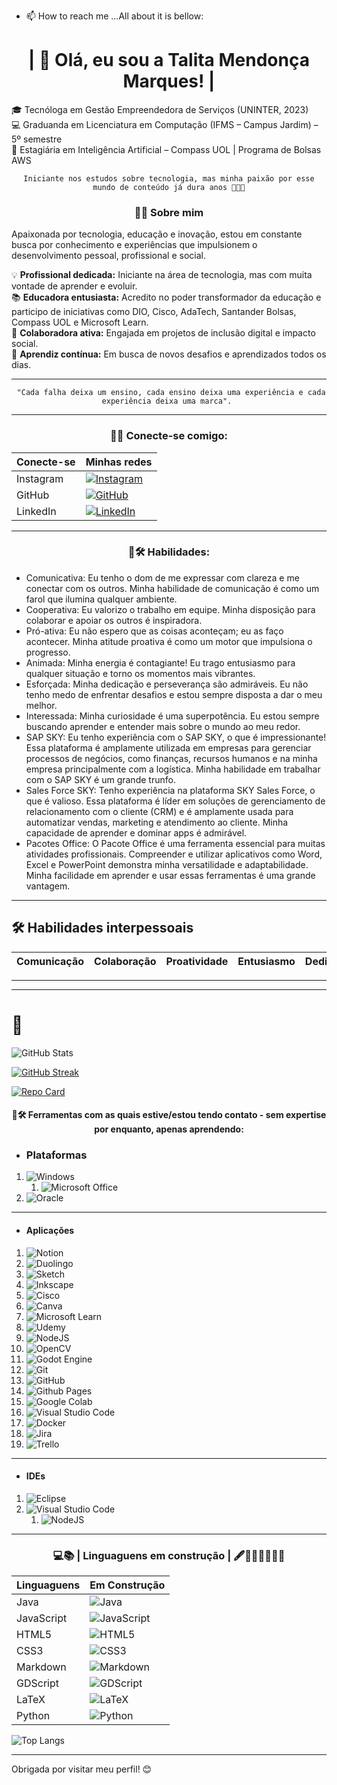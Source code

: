 - 📫 How to reach me ...All about it is bellow:

# <div align="center"> | **👋 Olá, eu sou a Talita Mendonça Marques!**   |</div>

🎓 Tecnóloga em Gestão Empreendedora de Serviços (UNINTER, 2023)  
💻 Graduanda em Licenciatura em Computação (IFMS – Campus Jardim) – 5º semestre  
🚀 Estagiária em Inteligência Artificial – Compass UOL | Programa de Bolsas AWS  

<div align="center"> 
 
 ``` 
 Iniciante nos estudos sobre tecnologia, mas minha paixão por esse mundo de conteúdo já dura anos 🚀👩‍💻

 ```
</div>

### <div align="center">👩‍💻 Sobre mim </div>

Apaixonada por tecnologia, educação e inovação, estou em constante busca por conhecimento e experiências que impulsionem o desenvolvimento pessoal, profissional e social.

💡 **Profissional dedicada:** Iniciante na área de tecnologia, mas com muita vontade de aprender e evoluir.  
📚 **Educadora entusiasta:** Acredito no poder transformador da educação e participo de iniciativas como DIO, Cisco, AdaTech, Santander Bolsas, Compass UOL e Microsoft Learn.  
🤝 **Colaboradora ativa:** Engajada em projetos de inclusão digital e impacto social.  
🔁 **Aprendiz contínua:** Em busca de novos desafios e aprendizados todos os dias.  



----------------------------------------------------------------
<div align="center">
 
```
 "Cada falha deixa um ensino, cada ensino deixa uma experiência e cada experiência deixa uma marca". 

```
</div>


----------------------------------------------------------------

###      <div align="center"> 📲🔗 Conecte-se comigo: </div>

| Conecte-se  | Minhas redes                                                                                                                             |
| --------------    | ---------------------------------------------------------------------------------------------------------------------------------- |
|    Instagram   |[![Instagram](https://img.shields.io/badge/Instagram-000?style=for-the-badge&logo=instagram)](https://www.instagram.com/skyzinha_chan/)|
|         GitHub |[![GitHub](https://img.shields.io/badge/GitHub-000?style=for-the-badge&logo=github&logoColor=white)](+https://github.com/skyzinha-chan)|
|       LinkedIn |[![LinkedIn](https://img.shields.io/badge/LinkedIn-000?style=for-the-badge&logo=linkedin&logoColor=0E76A8)](https://www.linkedin.com/in/talita-mendon%C3%A7a-marques-63b37b155/)|

----------------------------------------------------------------


###      <div align="center">💼🛠 Habilidades:</div>


- Comunicativa: Eu tenho o dom de me expressar com clareza e me conectar com os outros. Minha habilidade de comunicação é como um farol que ilumina qualquer ambiente.
- Cooperativa: Eu valorizo o trabalho em equipe. Minha disposição para colaborar e apoiar os outros é inspiradora.
- Pró-ativa: Eu não espero que as coisas aconteçam; eu as faço acontecer. Minha atitude proativa é como um motor que impulsiona o progresso.
- Animada: Minha energia é contagiante! Eu trago entusiasmo para qualquer situação e torno os momentos mais vibrantes.
- Esforçada: Minha dedicação e perseverança são admiráveis. Eu não tenho medo de enfrentar desafios e estou sempre disposta a dar o meu melhor.
- Interessada: Minha curiosidade é uma superpotência. Eu estou sempre buscando aprender e entender mais sobre o mundo ao meu redor.
- SAP SKY: Eu tenho experiência com o SAP SKY, o que é impressionante! Essa plataforma é amplamente utilizada em empresas para gerenciar processos de negócios, como finanças, recursos humanos e na minha empresa principalmente com a logística. Minha habilidade em trabalhar com o SAP SKY é um grande trunfo.
- Sales Force SKY: Tenho experiência na plataforma SKY Sales Force, o que é valioso. Essa plataforma é líder em soluções de gerenciamento de relacionamento com o cliente (CRM) e é amplamente usada para automatizar vendas, marketing e atendimento ao cliente. Minha capacidade de aprender e dominar apps é admirável.
- Pacotes Office: O Pacote Office é uma ferramenta essencial para muitas atividades profissionais. Compreender e utilizar aplicativos como Word, Excel e PowerPoint demonstra minha versatilidade e adaptabilidade. Minha facilidade em aprender e usar essas ferramentas é uma grande vantagem.

---
## 🛠️ Habilidades interpessoais

| Comunicação | Colaboração | Proatividade | Entusiasmo | Dedicação | Curiosidade |
|-------------|-------------|--------------|------------|-----------|--------------|

---
  ----------------------------------------------------------------
 # 🏸 

  ![GitHub Stats](https://github-readme-stats.vercel.app/api?username=skyzinha-chan&theme=transparent&bg_color=000&border_color=30A3DC&show_icons=true&icon_color=30A3DC&title_color=E94D5F&text_color=FFF)
  
  [![GitHub Streak](https://streak-stats.demolab.com/?user=skyzinha-chan&theme=bear&background=000&border=30A3DC&dates=FFF)](https://git.io/streak-stats)



  [![Repo Card](https://github-readme-stats.vercel.app/api/pin/?username=skyzinha-chan&repo=skyzinha-chan&bg_color=000&border_color=30A3DC&show_icons=true&icon_color=30A3DC&title_color=E94D5F&text_color=FFF)](https://github.com/skyzinha-chan/skyzinha-chan)
  

  
####       <div align="center">💼🛠 Ferramentas com as quais estive/estou tendo contato - sem expertise por enquanto, apenas aprendendo:</div>
 - ### Plataformas
1. ![Windows](https://img.shields.io/badge/Windows-000?style=for-the-badge&logo=windows&logoColor=2CA5E0)
    1. ![Microsoft Office](https://img.shields.io/badge/Microsoft_Office-D83B01?style=for-the-badge&logo=microsoft-office&logoColor=white)
2. ![Oracle](https://img.shields.io/badge/Oracle-F80000?style=for-the-badge&logo=oracle&logoColor=white)
----------------------------------------------------------------
- #### Aplicações

1. ![Notion](https://img.shields.io/badge/Notion-%23000000.svg?style=for-the-badge&logo=notion&logoColor=white)
2. ![Duolingo](https://img.shields.io/badge/Duolingo-%234DC730.svg?style=for-the-badge&logo=Duolingo&logoColor=white)
3. ![Sketch](https://img.shields.io/badge/Sketch-FFB387?style=for-the-badge&logo=sketch&logoColor=black)
4. ![Inkscape](https://img.shields.io/badge/Inkscape-e0e0e0?style=for-the-badge&logo=inkscape&logoColor=080A13)
5. ![Cisco](https://img.shields.io/badge/cisco-%23049fd9.svg?style=for-the-badge&logo=cisco&logoColor=black)
6. ![Canva](https://img.shields.io/badge/Canva-%2300C4CC.svg?style=for-the-badge&logo=Canva&logoColor=white)
7. ![Microsoft Learn](https://img.shields.io/badge/Microsoft_Learn-258ffa?style=for-the-badge&logo=microsoft&logoColor=white)
8. ![Udemy](https://img.shields.io/badge/Udemy-A435F0?style=for-the-badge&logo=Udemy&logoColor=white)
9. ![NodeJS](https://img.shields.io/badge/node.js-6DA55F?style=for-the-badge&logo=node.js&logoColor=white)
10. ![OpenCV](https://img.shields.io/badge/opencv-%23white.svg?style=for-the-badge&logo=opencv&logoColor=white)
11. ![Godot Engine](https://img.shields.io/badge/GODOT-%23FFFFFF.svg?style=for-the-badge&logo=godot-engine)
12. ![Git](https://img.shields.io/badge/git-%23F05033.svg?style=for-the-badge&logo=git&logoColor=white)
13. ![GitHub](https://img.shields.io/badge/github-%23121011.svg?style=for-the-badge&logo=github&logoColor=white)
14. ![Github Pages](https://img.shields.io/badge/github%20pages-121013?style=for-the-badge&logo=github&logoColor=white)
15. ![Google Colab](https://img.shields.io/badge/Google%20Colab-%23F9A825.svg?style=for-the-badge&logo=googlecolab&logoColor=white)
16. ![Visual Studio Code](https://img.shields.io/badge/Visual%20Studio%20Code-0078d7.svg?style=for-the-badge&logo=visual-studio-code&logoColor=white)
17. ![Docker](https://img.shields.io/badge/docker-%230db7ed.svg?style=for-the-badge&logo=docker&logoColor=white)
18. ![Jira](https://img.shields.io/badge/jira-%230A0FFF.svg?style=for-the-badge&logo=jira&logoColor=white)
19. ![Trello](https://img.shields.io/badge/Trello-%23026AA7.svg?style=for-the-badge&logo=Trello&logoColor=white)
----------------------------------------------------------------

- ####      IDEs
  
1. ![Eclipse](https://img.shields.io/badge/Eclipse-FE7A16.svg?style=for-the-badge&logo=Eclipse&logoColor=white)
2. ![Visual Studio Code](https://img.shields.io/badge/Visual%20Studio%20Code-0078d7.svg?style=for-the-badge&logo=visual-studio-code&logoColor=white)
     1. ![NodeJS](https://img.shields.io/badge/node.js-6DA55F?style=for-the-badge&logo=node.js&logoColor=white)

----------------------------------------------------------------
 
###      <div align="center">  💻📚 | Linguaguens em construção | 🖋👩🏾‍💻👩🏾‍🏫 </div>

| Linguaguens       |  Em Construção                                                                                                                     |
| --------------    | ---------------------------------------------------------------------------------------------------------------------------------- |
| Java              | ![Java](https://img.shields.io/badge/java-%23ED8B00.svg?style=for-the-badge&logo=openjdk&logoColor=white)|
| JavaScript        | ![JavaScript](https://img.shields.io/badge/javascript-%23323330.svg?style=for-the-badge&logo=javascript&logoColor=%23F7DF1E)|
| HTML5             | ![HTML5](https://img.shields.io/badge/html5-%23E34F26.svg?style=for-the-badge&logo=html5&logoColor=white)|
| CSS3              | ![CSS3](https://img.shields.io/badge/CSS3-000?style=for-the-badge&logo=css3&logoColor=264CE4)|
| Markdown          | ![Markdown](https://img.shields.io/badge/markdown-%23000000.svg?style=for-the-badge&logo=markdown&logoColor=white)|
| GDScript          | ![GDScript](https://img.shields.io/badge/GDScript-%2374267B.svg?style=for-the-badge&logo=godotengine&logoColor=white)|
| LaTeX             | ![LaTeX](https://img.shields.io/badge/latex-%23008080.svg?style=for-the-badge&logo=latex&logoColor=white)|
| Python            | ![Python](https://img.shields.io/badge/python-3670A0?style=for-the-badge&logo=python&logoColor=ffdd54)|

![Top Langs](https://github-readme-stats-git-masterrstaa-rickstaa.vercel.app/api/top-langs/?username=skyzinha-chan&bg_color=000&border_color=30A3DC&title_color=E94D5F&text_color=FFF)

----------------------------------------------------------------

Obrigada por visitar meu perfil! 😊


<!---
skyzinha-chan/skyzinha-chan is a ✨ special ✨ repository because its `README.md` (this file) appears on your GitHub profile.
You can click the Preview link to take a look at your changes.
--->
